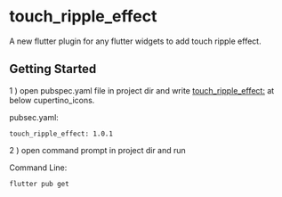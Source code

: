 # touch_ripple_effect

A new flutter plugin for any flutter widgets to add touch ripple effect.

## Getting Started

1 ) open pubspec.yaml file in project dir and write [touch_ripple_effect:](https://github.com/Adityapanther/flutter-touch-ripple-effect) at below cupertino_icons.

pubsec.yaml:
```
touch_ripple_effect: 1.0.1
```

2 ) open command prompt in project dir and run

Command Line:
```
flutter pub get
```


